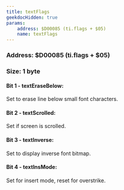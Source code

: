 ```yaml
---
title: textFlags
geekdocHidden: true
params:
    address: $D00085 (ti.flags + $05)
    name: textFlags
---
```


### Address: $D00085 (ti.flags + $05)

### Size: 1 byte

#### Bit 1 - textEraseBelow:
Set to erase line below small font characters.

#### Bit 2 - textScrolled:
Set if screen is scrolled.

#### Bit 3 - textInverse:
Set to display inverse font bitmap.

#### Bit 4 - textInsMode:
Set for insert mode, reset for overstrike.
